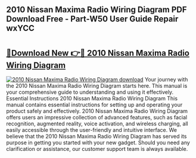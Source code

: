 ## 2010 Nissan Maxima Radio Wiring Diagram PDF Download Free - Part-W50 User Guide Repair wxYCC

# <h2><a href="http://dfuigh.blite.top/?on=2010+Nissan+Maxima+Radio+Wiring+Diagram">🔗Download New 👉🔴 2010 Nissan Maxima Radio Wiring Diagram</a></h2>

[![2010 Nissan Maxima Radio Wiring Diagram download](https://i.imgur.com/lujVjoI.png)](http://dfuigh.blite.top/?on=2010+Nissan+Maxima+Radio+Wiring+Diagram)
Your journey with the 2010 Nissan Maxima Radio Wiring Diagram starts here. This manual is your comprehensive guide to understanding and using it effectively. Essential Instructions 2010 Nissan Maxima Radio Wiring Diagram This manual contains essential instructions for setting up and operating your product safely and effectively. 2010 Nissan Maxima Radio Wiring Diagram offers users an impressive collection of advanced features, such as facial recognition, augmented reality, voice activation, and wireless charging, all easily accessible through the user-friendly and intuitive interface. We believe that the 2010 Nissan Maxima Radio Wiring Diagram has served its purpose in getting you started with your new gadget. Should you need any clarification or assistance, our customer support team is always available.
